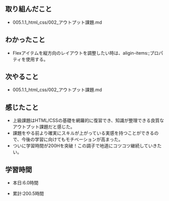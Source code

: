 ## 取り組んだこと
- 005.1.1_html_css/002_アウトプット課題.md

 
## わかったこと
- Flexアイテムを縦方向のレイアウトを調整したい時は、aligin-items:;プロパティを使用する。

## 次やること
- 005.1.1_html_css/002_アウトプット課題.md


## 感じたこと
- 上級課題はHTML/CSSの基礎を網羅的に復習でき、知識が整理できる良質なアウトプット課題だと感じた。
- 課題をやる前より確実にスキルが上がっている実感を持つことができるので、今後の学習に向けてもモチベーションが高まった。
- ついに学習時間が200Hを突破！この調子で地道にコツコツ継続していきたい。



## 学習時間
- 本日:6.0時間

- 累計:200.5時間
